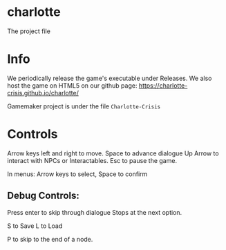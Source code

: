 # charlotte
The project file

# Info
We periodically release the game's executable under Releases.
We also host the game on HTML5 on our github page: https://charlotte-crisis.github.io/charlotte/

Gamemaker project is under the file `Charlotte-Crisis`

# Controls
Arrow keys left and right to move.
Space to advance dialogue
Up Arrow to interact with NPCs or Interactables.
Esc to pause the game.

In menus: Arrow keys to select, Space to confirm

## Debug Controls:
Press enter to skip through dialogue
Stops at the next option.

S to Save
L to Load

P to skip to the end of a node.
